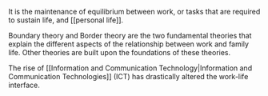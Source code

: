 It is the maintenance of equilibrium between work, or tasks that are required to sustain life, and [[personal life]].

Boundary theory and Border theory are the two fundamental theories that explain the different aspects of the relationship between work and family life. Other theories are built upon the foundations of these theories.

The rise of [[Information and Communication Technology|Information and Communication Technologies]] (ICT) has drastically altered the work-life interface.